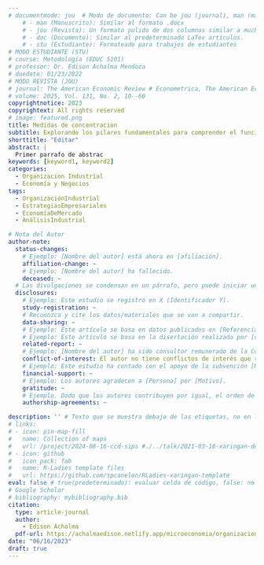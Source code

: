 ```yaml
---
# documentmode: jou  # Modo de documento: Can be jou (journal), man (manuscript), stu (student), or doc (document)
    # - man (Manuscrito): Similar al formato .docx
    # - jou (Revista): Un formato pulido de dos columnas similar a muchas revistas APA.
    # - doc (Documento): Similar al predeterminado LaTex artículos.
    # - stu (Estudiante): Formateado para trabajos de estudiantes
# MODO ESTUDIANTE (STU)
# course: Metodología (EDUC 5101)
# professor: Dr. Edison Achalma Mendoza
# duedate: 01/23/2022
# MODO REVISTA (JOU)
# journal: The American Economic Review # Econometrica, The American Economic Review, Revista de Economía, Revista de la CEPAL
# volume: 2025, Vol. 131, No. 2, 10--60
copyrightnotice: 2023
copyrightext: All rights reserved
# image: featured.png
title: Medidas de concentracion
subtitle: Explorando los pilares fundamentales para comprender el funcionamiento y éxito de la industria moderna
shorttitle: "Editar"
abstract: |
  Primer parrafo de abstrac
keywords: [keyword1, keyword2]
categories:
  - Organizacion Industrial
  - Economía y Negocios
tags:
  - OrganizaciónIndustrial
  - EstrategiasEmpresariales
  - EconomíaDeMercado
  - AnálisisIndustrial

# Nota del Autor
author-note:
  status-changes: 
    # Ejemplo: [Nombre del autor] está ahora en [afiliación].
    affiliation-change: ~
    # Ejemplo: [Nombre del autor] ha fallecido.
    deceased: ~
  # Las divulgaciones se condensan en un párrafo, pero puede iniciar un campo con dos saltos de línea para separarlas: \n\nNew 
  disclosures:
    # Ejemplo: Este estudio se registró en X (Identificador Y).
    study-registration: ~
    # Reconozca y cite los datos/materiales que se van a compartir.
    data-sharing: ~
    # Ejemplo: Este artículo se basa en datos publicados en [Referencia].
    # Ejemplo: Este artículo se basa en la disertación realizada por [cita].
    related-report: ~
    # Ejemplo: [Nombre del autor] ha sido consultor remunerado de la Corporación X, que ha financiado este estudio.
    conflict-of-interest: El autor no tiene conflictos de interés que revelar.
    # Ejemplo: Este estudio ha contado con el apoyo de la subvención [Número de subvención] de [Fuente de financiación].
    financial-support: ~
    # Ejemplo: Los autores agradecen a [Persona] por [Motivo].
    gratitude: ~
    # Ejemplo. Dado que los autores contribuyen por igual, el orden de autoría se determinó mediante el lanzamiento de una moneda al aire.
    authorship-agreements: ~

description: '' # Texto que se muestra debajo de las etiquetas, no en la página del listado
# links:
# - icon: pin-map-fill
#   name: Collection of maps
#   url: /project/2024-06-16-ccd-sips #./../talk/2021-03-16-xaringan-deploy-demo/
# - icon: github
#   icon_pack: fab
#   name: R-Ladies template files
#   url: https://github.com/spcanelon/RLadies-xaringan-template
eval: false # true(predeterminado): evaluar celda de código, false: no evaluar la celda de código
# Google Scholar
# bibliography: mybibliography.bib
citation:
  type: article-journal
  author:
    - Edison Achalma
  pdf-url: https://achalmaedison.netlify.app/microeconomia/organizacion-industrial/2023-06-16-medidas-concentracion-desempeño/index.pdf
date: "06/16/2023"
draft: true
---
```













<!--# MEDICION DE LA ESTRUCTURA Y DESEMPEÑO DE LA ORGANIZACIÓN INDUSTRIAL

En este capitulo aprenderemos:

-   Aspectos conceptuales Y prácticos sobre la medición de la concentración y poder de las empresas en el mercado

-   Medición de la estructura de mercado

-   Medición del desempeño empresarial

# CONCENTRACIÓN DEL MERCDO

**DEFINICIÓN:**

La Concentración es una categoría fundamental de la Organización industrial, que estudia, analiza y describe de cómo la decisión de producción y la provisión de bienes y servicios en el mercado esta concentrado en un número REDUCIDO de empresas. Se puede definir también, cómo el Grado de producción y ventas, concentrada en manos de un reducido número de grandes empresas que imponen poder en el mercado.

**¿A que responde la concentración del mercado?**

-   Responde a decisiones de fijación de precios

-   A los grandes niveles y magnitudes de inversión

-   Las capacidades productivas de un conjunto de empresas.

El resultante de esta acumulación se conoce como monopolio, oligopolio o grupo de empresas monopólicas, sociedades de empresas o trust.

Las medidas de concentración en organización industrial van desde un «índice discreto» y el «índice de importancia relativa de las empresas» hasta indicadores más sutiles de concentración.

**¿Como conocer los niveles de concentración?**

La concentración de un bien o servicio, se visualiza mediante las curvas de concentración, que describe la relación en entre el porcentaje (%) acumulado de producción o ventas y el número acumulado porcentual (%) de empresas ordenadas de acuerdo con su tamaño, de las más eficientes a la menos eficientes.

Ejemplo: Los licores son ejemplos de productos sustitutos: Supongamos que el país se han identificado las cinco (5) empresas más grandes productores de licores: Backus y Johnston con 100 mil docenas de cerveza, Pisco Perú con 60,000 docenas de Pisco, Cartavio Perú con 50,000 docenas de Ron, Tres Cruces con 40,000 docenas de cerveza, Piscos Chinchano con 20,000 docenas y se estima que las pequeñas empresas producen aproximadamente 10,000 docenas de diversos licores. Calcular la participación porcentual relativa y acumulada de las empresas en la industria de la licorería y luego graficar la curva de concentración de la industria de licores?

SOLUCIÓN DEL PROBLEMA:

Se disponen de los datos en la forma más conveniente, luego se hallan las distribuciones porcentuales de Producción y número de empresas en términos relativos y después en forma acumulada , graficándose con estas últimas la curva de concentración. En la abscisa de registran el % acumulado de empresas y en la ordenada el % acumulado de producción .

TABLAAAAA

Otros indicadores distintos de la concentración : Promedio de la producción Industrial y ratio de participación porcentual de la producción de cada empresa en la producción industrial.

La Competencia perfecta es el "estado natural" al que tienden los mercados, donde la concentración es nula. En cambio la concentración extrema es el monopolio perfecto.

**¿Por qué surge concentración de mercado?**

-   Innovación tecnológica (empresarial y geográficamente) y economías de escala.

-   Enfoque de crecimiento estocástico (procesos de Gibrat - 1931). (Michael Porter, P. Dracker)

-   La "destrucción creativa" (Schumpeter - 1942). (Invención, innovasión, Inversión e Investigación)

## EL INDICE DEL RECÍPROCO DE NÚMERO DE EMPRESAS

Este índice nos indica de una manera sencilla cuál es la estructura del mercado dada la cantidad de empresas en cada instante del tiempo.

La forma más simple de medir la concentración industrial es usar el recíproco del número de empresas ($\frac{1}{n}$):

-   Sí $\frac{1}{n}$→0 ..... El mercado tiene una estructura de "competencia perfecta"

-   $\frac{1}{n}$ = 1 ..... El mercado tiene una estructura de "monopolio"

-   Sí 0 \< $\frac{1}{n}$ \< 0,5 .... Puede ser competencia monopolística

-   Sí 0.50 ≤ $\frac{1}{n}$ \< 1, ... Entonces tiene la estructura de oligopolio

## PRODUCCIÓN TOTAL INTERCAMBIADA O TRANSADA EN EL MERCADO

Es la oferta agregada total de producción industrial de un mercado relevante, por sus características de precios, cantidad, calidad, usos y satisfacción de una necesidad en el tiempo previsto. Supongamos que tenemos n empresas. Las ordenamos en orden decreciente de acuerdo con su nivel de producción y las denominamos según su posición en esta ordenación. La empresa 1 será la mayor y la empresa n la menor. Conocemos la producción de cada empresa (qi) y, en consecuencia, la cantidad total intercambiada en el Mercado es igual a:

Q = q1 + q2 + q3 + ... + qn (12) Q = σn i=1 qi (13)

A partir de esta información se pueden determinar las cuotas porcentuales de ventas de cada empresa en el mercado industrial. La cuota de mercado de la empresa i (si ) se define como el cociente entre la producción de la empresa (q i) y la producción total de la industria (Q). Es decir:

si = qi σn i=1qi \* 100 = qi Q \* 100 (3)

A partir de las formulas anteriores, vamos a definir los índices de concentración:

## EL ÍNDICE DE CONCENTRACIÓN DISCRETA:

Es un índice que mide la participación de la producción de un grupo de empresas (Las más grandes), dentro de la producción total de la industrial. Es decir, El índice de concentración o índice de acumulación discreto. consiste en observar la proporción de la variable de dimensión (por ejemplo, cifra de negocio) que poseen las n empresa más grandes de la industria estudiada. Ordenadas de conformidad con sus eficiencias de las más grandes a las más pequeñas, en función a la cantidad producida de las empresas. El mismo que se calcula mediante la siguiente fórmula:

ICDi = q1 ∗ 100 + q2 ∗ 100 + q 3 ∗ 100 + ...+ qn ∗ 100 Q Q Q Q

ICDi = σn i=1 si

## EL ÍNDICE DE HERFINDAHL IH: (IH = σn i=1 s2 i )

Es una medida empleada en economía, que informa sobre la concentración económica de la producción total de las empresas más grandes del mercado relevante, mide la competencia de las empresas más grandes en un sistema económico. Un IH elevado nos explica que el mercado es muy concentrado y poco competitivo.

IH = σn i=1 s2 i

El índice se calcula elevando al cuadrado la cuota de mercado (o índice de concentración) que cada empresa posee y sumando esas cantidades. Los resultados van desde cero (competencia perfecta) a 10.000 (control monopólico)

Por ejemplo, considérese un monopolio que controle la totalidad (100%) del mercado. 100 elevado al cuadrado (1002 ) es 10.000, dando un índice de 10 mil. Dos empresas que compartan igualmente el mercado: 50% del mercado cada una: es 2.500 cada una. Sumando esas cantidades nos da un índice de 5 mil. Cuatro empresas con control del mercado de 30%, 30%, 20% y 20% respectivamente nos da 302 + 302 +202 + 202 = 2600.

Lo anterior se puede resumir y expresar matemáticamente de la siguiente manera: IH = σ n i=1 s2 i . Varía:

0 ≤ IH ≤ 10. 000, O sea : 0 ≤ σn i=1 s2 i ≤ 10.000

El IH se expresa como el cuadrado de la suma de las cuotas de mercado.

-   Un monopolio pleno alcanzaría el máximo. O sea IH = 10.000. Caso de una sola empresa, 100% del mercado, IHH = 1002 , es decir diez mil (10.000).

-   Un duopolio con dos empresas iguales alcanzaría 5.000. Caso de dos empresas con el 50% de cuota de mercado cada una, IHH = 502 x 2 = 2.500 x 2 = 5.000

-   Cinco empresas iguales, se alcanzaría el valor 1.600. Con el 20% de cuota de mercado cada una, resulta IHH = 202 x 4 = 1.600

-   Cien empresas iguales proporcionarían el valor 100. Sus cuotas de mercado serían del 1%, de manera que: IHH = 12 x 100 = 100

## VALOR INSTITUCIONAL

El IH ha obtenido una gran difusión y respaldo como resultado de su utilización en el control de las operaciones de concentración de empresas en una determinad industria en los EEUU. En este sentido se tiene que:

-   Sí el IH tiende a cero (0), entonces es de competencia perfecta.

-   Si el IH está por debajo de 1000 puntos el sector no se considera concentrado

-   Sí el IH se encuentra entre1000 y 1800 puntos se considera una concentración moderada puede ser el caso de competencia monopolística

-   SÍ 1800 \< IH \< 10,000es 1800 puntos el sector se considera concentrado, y sería el caso de competencia oligopolística.

-   Sí el IH es igual a 10.000, entonces la empresa es un monopolio perfecto.

Por esta razón, dado un número de empresas n, el índice toma un valor mayor cuanto más asimétricas sean las empresas. El valor mínimo lo toma cuando todas las empresas tienen la misma cuota y el valor máximo toma cuando toda la producción se concentra en una empresa. En el primer caso vale $\frac{1}{n}$ y en el segundo vale 1.

Una forma alternativa de hallar el índice de Hirfindahl, es calculando la varianza que existe entre las cuotas de mercado

2 1 IH = nσ +n

por tanto, el índice de Herfindahl crece cuando el número de empresas cae y si aumenta la varianza de las cuotas de mercado.

2 1 Tarea: demostrar que el IH = nσ + n

## INDICE DE HERFINDAHL

TABLAAA

En la tabla tenemos 5 situaciones diferentes de mercado, todas con concentraciones diferentes, sin embargo, el índice C4 resulta en el valor máximo siempre. En cambio, el índice HHI da un peso diferente a situaciones distintas. Así, el mercado más concentrado es S5, mientras que el menos es S3, pero todos son mercados concentrados. La única referencia internacional para este tipo de indicadores es el realizado por el Departamento de Justicia de USA y en donde se clasifica a los mercados en:

-   Industrias poco concentradas: 0 \< HHI \< 10,000. O sea, hasta diez empresas de igual tamaño.

## INDICE DE LERNER

Es un indicador que busca medir el poder (monopólico) de una empresa a través de la diferencia entre el precio que una empresa carga por sus productos y el costo marginal de producción. En una economía perfectamente competitiva, donde las empresas son idénticas las cantidades vendidas deberían ser iguales, para un nivel de precios que es igual al costo marginal.

P −CMg IL =

En la practica, tanto el índice de Lerner y el índice de Herfindahl nos permite medir el "grado de relación de la concentración de n empresas", y en general son utilizados para realizar estudios del grado de competitividad en una economía.

El índice de Lerner varía entre 0 \< \< 1 P

## ÍNDICE DE INESTABILIDAD

Es un índice que mide la forma como va cambiando las estructuras del mercado en el tiempo. Es decir, mide la forma de como van alterándose las proporciones de cuotas de participación entre el período t-1 y el período t . Lo que se calcula con La siguiente formula:

II = σN i=1 S i(t) − S i(t−1)

Si el índice de inestabilidad tiende a cero (0), entonces todas las empresas en el tiempo mantienen su cuota de participación en el mercado. En cambio, si el índice de inestabilidad tiende a uno (1), entonces hay una máxima inestabilidad en el mercado. O sea, todas las empresas presentes en el mercado en el período t-1, tienen cuotas de mercado bajas o nulos en el periodo presente t.

## ÍNDICE DE ENTROPIA

Otra forma de medir la concentración es a través del índice de entropía, el cual es igual a la sumatoria de las cuotas de mercado multiplicadas por sus respectivos logaritmos. Lo que se estima mediante la siguiente formula:

IE = σn i=1 si ln si

Este índice tiene mucha aplicación en las ciencias físicas, el concepto de entropía se refiere al grado de desorden que tiene un sistema físico. En este sentido si hacemos una analogía para el análisis de la industria o de un mercado, el Índice de entropía muestra el grado de imperfección o concentración habido en el mismo. En el caso de un monopolio este índice sería cero (0), y mientras más competitivo sea el mercado dicho índice será mayor (en valores absolutos).

## EL Inverso del índice de Herfindahl

El inverso del índice de Herfindahl representa el número hipotético de empresas del mismo tamaño que compartirían el mercado, y se le conoce como el número de equivalentes en el mercado (NEQ). En un mercado en el cual las empresas son de igual tamaño, la varianza de su participación en el mismo es cero (0). Por lo tanto, se tiene que:

entonces, n = 1/H, demostrándose que para mercados equidistribuidos, el índice de Herfindahl inverso representa el número de empresas que lo comparten. Para este caso, la interpretación del índice es que cuanto más cercano sea el valor obtenido al número efectivo de participantes, más balanceada es la distribución del mercado y más cerca están los participantes del tamaño óptimo de operación. Cuanto más difieran ambos valores mayor es la probabilidad de que se estén presentando ineficiencias dentro del mismo.

## INDICE DE ROSEMBLUTH, HALL Y TIDEMAN

Es un índice que mide el grado de concentración industrial y consecuentemente el nivel de competencia en el mercado. Su valor se calcula mediante la siguiente formula:

1 RHT = \[2 σN i=1 iSi \] −1

Donde:

-   S i es la cuota de participación de la empresa i--ésima, ordenadas de mayor a menor

-   i, es el rango de la empresa i-ésima en la industria

-   N, es el número de empresas en el mercado.

El índice de Rosembluth varía entre: ($\frac{1}{n}$) ≤ RHT ≤ 1.

Sí RHT es igual a uno (1) es Monopolio. Si RHT tiende a uno (1) sin serlo, entonces existe una alta concentración con baja competencia. Sí RHT tiende a cero, entonces hay una baja concentración industrial y una alta competencia en el mercado, finalmente, sí RHT = 0, entonces la concentración es nula y el mercado es de competencia es perfecta.

## EL COEFICIENTE DE GINI

El coeficiente de Gini fue diseñado con el fin de estimar la concentración poblacional. Sin embargo, su uso ha sido adoptado a la concentración del mercado. El coeficiente de Gini, se calcula mediante un análisis geométricamente. En un eje de coordenadas cartesianas se elabora la Curva de Lorenz utilizando en el eje vertical para el número de empresas en proporción al total y en el eje horizontal la variable (Ventas o Producción) para la cual se desea calcular la concentración, también en proporción al total de empresas o entidades participantes. De esta manera, si la variable para la cual se desea estimar la concentración representa los recursos del sistema, cada punto (x,y) de la curva de Lorenz podrá ser interpretado como el "y" porcentaje del total de las empresas que concentra el "x" porcentaje de ventas o producción en el mercado. La recta de 45 grados representa la distribución perfecta de las ventas o niveles de producción del mercado realizados por el número de empresas existentes, ya que para todos los puntos de la recta, x es igual a y.

EL COEFICIENTE O INDICE DE GINI

N+1 −2 σN I=1 iSi G =

Otra forma de calcular el coeficiente de Gini, es a través de la sigte formla:

1 G = 1 - N(RHT)

Donde:

-   S i es la cuota de participación en el mercado de i-ésima empresa

-   i, es el rango de la empresa i-ésima en la industria

-   N es el número de empresas en el mercado industrial.

El índice de Gini varía entre 0 ≤ G ≤ 1.

-   Sí G tiende a cero, entonces hay una baja concentración industrial y una alta competencia en el mercado.

-   Sí G tiende a uno (1), entonces existe una alta concentración industrial y una baja competencia en el mercado.

También se puede decir que el valor del índice de Gini fluctúa entre ($\frac{1}{n}$) ≤ G ≤ 1.

Otra manera de calcular el coeficiente de Gini es a través de la siguiente expresión matemática:

1 ׬ X −f X dX IG = 0 (12) 5

## INDICE DE HANNAH Y KAY

En un índice que se calcula sobre la totalidad de empresas que operan en la industria. Pues, considera mucha información sobre el conjunto de puntos de la curva de concentración, estimándose su valor mediante la siguiente formula:

1 IHK = σ N i=1\[si ∝ \] ∝−1

Donde ∝\>0, es la ponderación que otorga a la diferentes empresas de acuerdo con su cuota de participación relativa en el mercado. En este sentido, cuanto mayor sea ∝, la concentración será más alta. Por el contrario si ∝ tiende a cero (0) entonces el IHK = ($\frac{1}{n}$), en este caso todas las empresas son iguales. En cambio, si IHK tiende al infinito, entonces el grado de concentración es igual a su cuota de participación (si).

En condiciones adecuadas el índice de Hannah Kay varía entre:

1 ($\frac{1}{n}$) ≤ σN i=1\[si ∝ \] ∝−1 ≤ 1.

## INDICE DE DOMINACIÓN

Es un índice que mide que tan dominado está un mercado por la empresa más grande. El coeficiente se calcula con la siguiente formula:

2 S2ID = σn i=1 iIH

Donde:

-   Si es la cuota de participación en el mercado de la i-ésima empresa.

-   n es el número de empresas participantes en el mercado

-   IH es el índice de herfintadal

Los valores más altos del ID nos indica la mayor participación de la empresa dominante, el mismo que se utiliza para autorizar la ejecución de fusiones.

INDICE DE DOMINACIÓN

Los índices de dominación se aplican al análisis de las fusiones, el cual nos permite distinguir situaciones de concentración de aquellas empresas que tienen el poder monopólico de aquellas que no tienen.

Supóngase un índice de concentración común para evaluar estructuras, como es el índice de Herfindahl (H). Este, al igual que los otros índices tradicionales de concentración, tiene el inconveniente de que con cualquier fusión aumenta su valor; En efecto es posible que se den fusiones con el objetivo de aumentar la competitividad de las empresas. Esto podría ocurrir en el caso de dos empresas de moderado tamaño, en un mercado dominado por una empresa que concentra la mayor parte de la producción de la industria; en cuyo caso la fusión contribuiría a una mayor capacidad de respuesta ante decisiones unilaterales por parte de la empresa grande. Por lo advertido, se requiere un indicador que no penalice indiscriminadamente cualquier fusión, sino que el resultado tome en cuenta el tamaño relativo de las empresas concentradoras, o que se fusionan, y las particularidades del mercado respectivo. Dicho índice, por ejemplo, no debería aumentar con las fusiones de empresas relativamente pequeñas, pero sí con las fusiones de empresas relativamente grandes.

## INDICE DE LINDA

Es un índice que mide la desigualdad entre las cuotas de mercado de las empresas, pero agrupadas en dos grupos en función de su tamaño y se calcula mediante la siguiente formula:

1 N−1 X ഥ m L = N(N−1) σm=1 ഥXN−m

Donde:

-   X ഥ m es la cuota de participación promedio de las m primeras empresas de la industria

-   X ഥ N−m es la cuota de participación promedio de las N-m restantes empresas de la industria

-   N es el número de empresas en el mercado o industria.

Sí L \< que 0.20, entonces el mercado es desconcentrado con alta competencia

Si 0.20 \< L ≤ 0.50, entonces el mercado es moderadamente concentrado y también con una moderada competencia Sí 0.50 \< L \< 1, entonces existe una alta concentración con baja competencia

Sí L = 1, entonces el mercado es muy concentrado y con posiciones de dominio de mercado, que incluso se puede decir monopolio puro.

# MEDICIÓN DE BARRERAS

## Definición de barreras

"Las barreras a la entrada son aquellas situaciones y condiciones que impiden o desalientan la entrada de nuevas empresas a un mercado industrial, a pesar de que las empresas participantes en ella están obteniendo beneficios económicos positivos lucrativos".

## TIPOS DE BARRERAS A LA ENTRADA DEL MERCADO

BARRERAS LEGALES BARRERAS

-   CONTROL Y REGULACIÓN A TRAVÉS DE NORMAS GUBERNAMENTALES

-   SISTEMAS ECONOMICOS CON DEFENZA DE COMPETENCIA

-   PATENTES Y FANQUICIAS

NATURALES BARRERAS

-   TECNOLOGÍAS Y ECONOMIAS A GRAN ESCALA

-   GRANDES MAGNITUDES DE CAPITAL EN (I +D)

-   FIJACIÓN DE PRECIOS QUE DESALIENTAN LA ENTRADA

ESTRATEGICAS

-   ECONOMIAS DE ESCALA

-   DIFERENCIACIÓN DEL PRODUCTO

-   INVERSIONES DE CAPITAL

-   DESVENTAJA DE COSTOS INDEPENDIENTEMENTE DE LA ESCALA

-   ACCESO A LOS CANALES DE DISTRIBUCIÓN

-   POLÍTICA GUBERNAMENTAL

OTRAS BARRERAS

-   LICENCIAS ESPECÍFICAS DE FUNCIONAMIENTO Y PROTECCIÓN DE AUTORÍAS

# EFICIENCIA Y GENERACIÓN DE EXCEDENTES

En economía, se dice que una situación es eficiente si no resulta posible mejorar el bienestar de alguna persona sin empeorar el de alguna otra.

Esta definición se le atribuye al Italiano Wilfredo Pareto- 1909, por lo que comúnmente se le conoce como la "eficiencia en el sentido de Pareto" u "óptimo de Pareto". Aún cuando esta definición es bastante general, se puede relacionar su aplicabilidad a una situación en la cual la suma de los beneficios de los consumidores y de las empresas se hace máxima. A esto se le conoce como "enfoque de equilibrio parcial".

A fin de cuantificar --al menos teóricamente-- la eficiencia de un mercado, resulta necesario identificar los beneficios de quienes participan en él. Para ello se apela a dos conceptos básicos: el valor que tienen para los consumidores los bienes o servicios producidos y vendidos, y el costo que tiene para las empresas producir y vender dichos bienes o servicios.

Es decir, calculando el excedente total de la economía, que viene a ser igual a la suma del excedente total de consumidores y productores, tal como:

P máx P oEXTt = EXCt + EXPt = {׬ P0 D(PQ )dPQ - Po Qo } + ׬ Pm S(PQ )dPQ Qo Qo

EXTt = BSBt − CSBt =׬ 0 D Q dQ - ׬ 0 S Q dQ

De esta relación, lo más importante es el beneficio máximo de los productores.

## BENEFICIO MAXIMO DE LAS EMPRESAS

a: C = C(Q) + CF

Si se define el ingreso total igual a: IT = PQ

Y, ambas ecuaciones son continuas y diferenciables y las estructuras del mercado son de competencia perfecta e imperfecta, los resultados varían entre ellas. En efecto, simulemos la maximización de beneficios para competencia perfecta e imperfecta.

Ejemplo:

1.  Supongamos que una industria de bienes homogéneos posee la siguiente función de demanda Q = 100 -- P. En el mercado existen N empresas con costos marginales idénticas e iguales a CMg = 2. a). Calcule el precio, la cantidad producida y el máximo beneficio, si compiten simultáneamente, b). Hallar el BSB, para el nivel de producción de equilibrio, c). Hallar el CSB, para el nivel de producción de equilibrio, d). Calcular la ganancia total de la economía para el nivel de producción de equilibrio. Graficar con los resultados obtenidos.

2.  Suponga que cada empresa tiene unos costos totales C = 10 + 2qi; y que ambas empresas estiman que su demanda conjunta es igual a P = 320 -- 2(q1 + q2 ), a).¿Cuales son las funciones de beneficios de las empresas y sus funciones de reacción si tienen la conducta del modelo de Curnot?,

# MEDIDAS DE RESULTADOS O DESEMPEÑO

## Maximización de beneficios de una empresa e industria perfectamente competitiva

a). Maximización de beneficios de una empresa perfectamente competitiva

a.1). Corto lazo:

IT = IT(q) = P ഥ q

C = C(q) -- CF

B =IT -- C

B = P ഥ q − C(q) -- CF

∂IT ∂C

El Bmáx si BMg = 0 ↔ − = 0

∂q ∂q

IMg - CMg = 0

P = CMg

IMe = CMg

D( P ഥ ) = CMg

Donde: \[ ഥ P = Img = IMe = D(P ഥ ) =m de IT.\] = CMg

a.2). Largo Plazo

IT = IT(q) = P ഥ q

CLP = C(q)LP

B =IT -- CLP

B = P ഥ q − C(q)LP

∂IT ∂CLP

El Bmáx si BMgLP = 0 ↔ − = 0 ∂q ∂q

IMg - CMgLP = 0 ഥ

P = CMgLP

IMe = CMgLP

D(P ഥ ) = CMgLP

Donde: \[ ഥ P = Img = IMe = D(P ഥ ) =m de IT.\] = CMgLP condición debe cumplirse que: CMeCP = CMeIP

b). MAXIMIZACIÓN DE BENEFICIOS DE UNA INDUSTRIA PERFECTAMENTE COMPETITIVO

b.1). En el corto plazo

IT = IT(Q) = P ഥ Q

C = C(Q) -- CFI

B =IT -- C

B = P ഥ Q − C(Q) -- CFI

∂IT(Q) ∂C(Q) El Bmáx si BMgI = 0 ↔ − = 0

∂Q ∂(Q)

IMgI - CMgI = 0

P = CMgI

P ഥ = σn i=1 CMgi

IMe = σn i=1 CMgi

D( P ഥ ) = σn i=1 CMgi

Donde: \[ ഥ P = Img = IMe = D( P ഥ ) =m de IT.\] = σn i=1 CM gi = CMgI

b.2). En el largo plazo

En el largo plazo las empresas de una industria esta obteniendo beneficio nulos o normales. Es decir, la diferencia entre sus ingresos y costos son iguales a cero (0) y por tanto están obteniendo beneficios normales y por tanto están cubriendo sus costos operativos y financieros. Sin embargo aquellas empresas que no cubren sus costos pueden cerrar sus empresas o liquidar y, en cambio otras optimistamente, esperarán a que los precios aumente en el futuro inmediato. Las condiciones de equilibrio son los siguientes:

IMg = CMgLP = CMgCP = CMeLP = CMeLP.

O sea, las cinco medidas coinciden en un punto, lo que le permite obtener beneficios nulos. Las empresas que sobreviven a esta situación esperan una reacción inmediata de la demanda, lo que posibilitaría a que la industria vuelva ser rentable, permitiendo el retorno de las antiguas y el ingreso de nuevas empresas. Sí el precio de los factores productivos son constantes, por que la demanda de los mismos es imperceptible, entonces la entrada de empresas será hasta que desaparezcan los beneficios lucrativos. Siendo la oferta de largo plazo una línea horizontal.

b.2). En el largo plazo

Sin embargo, si los precios de los factores de producción varían, y su uso es relativamente alta, entonces los costos variables aumentan y consecuentemente, se desplazan hacia arriba y hacia la izquierda, en tanto que las empresas reducen sus ofertas hasta que nuevamente, logren obtener beneficios nulos. En este caso la curva de oferta tiene una pendiente positiva y es el resultado de unir los puntos de equilibrio.

## MAXIMIZACIÓN DE BENEFICIOS DE UNA EMPRESA E INDUSTRIA MONOPOLICA

En el corto plazo

En el corto, tanto la empresa como la industria monopólica (Monopolio puro) maximiza beneficios y lo hace cuando el Beneficio marginal (BMg) es igual a cero. Es decir, cuando:

IT = IT(Q) = PQ = AQ - aQ2

C = C(Q) -- CF

B =IT -- C

B = PQ − C(Q) -- CF

∂IT ∂C

El Bmáx si BMg = 0 ↔ − = 0 ∂Q ∂Q

IMg - CMg = 0

1 P(1 - ) = CMgɳ PX 1

Donde: \[IMg = P(1 - ) \] = CMg

b). En el largo plazo

Dado que el monopolio es el que fija precios en el largo, no hay riesgos de la entrada de nuevas empresas por las restricciones naturales, legales, y tecnológicas por un lado; y por otra, no aparezcan nuevos productos sustitutos, el monopolista puede continuar disfrutando de los beneficios lucrativos.

Sin embargo, ante la aparición de un nuevo producto, el monopolista terminaría sobreviviendo en el mercado obteniendo beneficios nulos, hasta incluso terminaría por cerrar el negocio.

# EL MONOPOLISTA Y LA DISCRIMINACIÓN DE PRECIOS

El monopolista con la finalidad de aumentar o mejorar sus beneficios extraordinarios ue llevar a cabo la practica de la discriminación de precios; que consiste en vender el mismo producto a diferentes precios. La discriminación de precios solo es posible sí i). Si la empresa tiene poder monopólico; ii) sí Los compradores o consumidores no tienen la posibilidad de practicar el arbitraje o la ley de un solo precio y iii) los compradores no tienen información perfecta sobre precios y niveles de producción.

Los monopolistas hacen practica de tres tipos de discriminación de precios:

-   La discriminación Perfecta de precios o de primer grado

-   La discriminación de precios de segundo grado y,

-   La discriminación de precios de tercer grado

## LA DISCRIMINACIÓN PERFECTA DE PRECIOS O DE PRIMER GRADO

Sólo es posible si cada comprador o cada grupo de compradores haya sido identificado por separado por sus potencialidades, situación que le permite al monopolista cobrarle a cada comprador o grupo de compradores el precio máximo que esté dispuesto a pagar por el bien, (precio diferente a cada comprador o grupo) hasta agotar sus respectivos excedentes. Esta situación le permite al monopolista bajar el precio moviéndose a lo largo de la curva de demanda, hasta que la última unidad vendida sea igual al costo marginal de haber producido dicha unidad. O sea, que el precio (P) sea igual al Costo Marginal (CMg).

Ejemplo: Supongamos que la demanda de un monopolista es igual a P = 105 -- (3/8)Q y el 1 1costo del monopolista es de C = Q3 − Q2100Q + 16. Si el monopolista puede 32 4 discriminar perfectamente entre sus clientes, cual será el rango de precios, la cantidad vendida y el máximo beneficio para al menos 8 potenciales consumidores.

## DISCRIMINACIÓN DE PRECIOS DE SEGUNDO GRADO

Solo es posible si el monopolista cobra distintos precios a los compradores del bien y lo hace por bloques o lotes de bienes. O sea por cada bloque o lote negociado le cobra precios diferentes hasta agotar las posibilidades de compra del consumidor, situación que le permite bajar el precio por lotes hasta que el precio del ultimo lote vendido sea igual al costo marginal de haber producido.

Ejemplo: supongamos que el costo de producción del monopolista es igual a C = 0.05Q2 + 10,000, con el que enfrenta una función de demanda igual a: P = 100 -- 0.05Q, supongamos que el monopolista discrimina precios en segundo grado vendiendo lotes de bienes de las siguientes cantidades: lote 01 entre 0 a 100, lote 02 = 200, lote 03 = 350, lote 04 = 500 y, lote 05 = 667 unidades respectivamente. Se pide calcular el máximo beneficio de la empresa.

## DISCRIMINACIÓN DE PRECIOS DE TERCER GRADO

Un monopolista discrimina precios en tercer grado, cuando vende el mismo producto a precios distintos y en diferentes mercados, para lo cual debe cumplirse además de las condiciones descritas las siguientes condiciones: iv) que la empresa tenga un poder monopólico absoluto v) que el monopolista tenga la capacidad de segmentar su mercado en escenarios de espacios diferentes.

El monopolista maximiza beneficios seleccionando aquel nivel de producción total para el cual la σn i=1 CMg = CMg de proveer el bien en todos los mercados. O, cuando el IMg de cada mercado es igual al mismo costo marginal de proveer el bien.

CMg1 = IMg2 = ... = IMgN = CMg

1 1 1 P1 1 − = P2 1 − = . . . = Pn 1 − = CMg. ɳpx1 ɳpx2 ɳpxn

Supongamos que un monopolista enfrenta a las siguiente funciones de demanda de dos mercados: P 1 = 100 - 2Q 1 y P 2 = 180 - 3Q 2 , cuando su costo total es igual a C = 400 + 3Q 2 . Calcular los precios y la cantidad vendida en cada mercado y el máximo beneficio de la empresa.

## CONTRO Y REGLAMENTACIÓN DEL MONOPOLIO

Controlar y reglamentar el comportamiento del monopolista a través de:

Mediante la aplicación de impuestos

-   Impuesto de suma fija aplicado directamente a la empresa T = To

-   Impuesto específico por unidad producida T =TQ

-   Impuesto Ad -- Valoren o porcentual sobre los beneficios T = tB

-   Impuesto porcentual sobre las ventas T = tIT

Mediante la fijación de precios máximo Lo hace a través de dos criterios:

-   Fijando el precio igual al Costo marginal: P = CMg

-   Fijando el precio igual al costo medio total: P = CMeT

## MAXIMIZACION DE BENEFICIOS DE UNA EMPRESA E INDUSTRIA MONOPOLISTICA

a). MAXIMIZACION DE BENEFICIOS DE LA EMPRESA E INDUSTRIA MONOPOLISTICA EN EL CORTO PLAZO

a.1) Beneficios máximos de la empresa en el corto plazo

Cada empresa al enfrentar una demanda particular en la demanda total del mercado, maximiza beneficios seleccionando un nivel de producción para el cual el beneficio marginal es igual cero. Es decir:

IT = IT(q) = Pq

C = C(q) -- CF

B =IT -- C

B = Pq − C(q) -- CF

∂IT ∂C El Bmáx si BMg = 0 ↔ − = 0

∂q ∂q Img - CMg = 0

1 P(1 - ) = CMg

a.2) Beneficos máximos de la industria en el corto plazo: La industria maximiza beneficios vendiendo cantidades a lo largo de la curva de demanda total

b\) EQUILIBRIO DE LA EMPRESA E INDUSTRIA EN EL LARGO PLAZO:

Las empresas y la industria monopolística en el largo plazo obtienen beneficios nulos o normales, por que reajustan sus plantas de producción al nuevo escenario del mercado donde las funciones de demanda para cada monopolista se desplaza hacia abajo y hacia el origen, permitiéndoles capturar un precio más bajo y para una cantidad mayor de ventas, en consecuencia esto ocurre cuando:

IMgi = CMg i = Pi = D(P)i = CMgCPi = CMgLPi = CMeCPi = CMeLPi

# MEDIDAS DE RESULTADOS O DESEMPEÑO

## BENEFICIOS ECONOMICOS O RENTABILIDAD SOBRE LA INVERSIÓN

La rentabilidad mide la eficiencia con la cual una empresa utiliza sus recursos físicos, naturales y humanos.

¿Qué significa esto? Decir que una empresa es eficiente es decir que no desperdicia recursos, implica que la empresa optimiza la productividad de sus recursos de manera eficiente con el objetivo de maximizar beneficios o simplemente obtener beneficios.

En términos monetarios estos recursos son, por un lado, el capital (que aportan los accionistas) y, por otro, la deuda (que aportan los acreedores). Si una empresa utiliza recursos financieros muy elevados pero obtiene unos beneficios pequeños, pensaremos que ha "desperdiciado" recursos financieros: ha utilizado muchos recursos y ha obtenido poco beneficio con ellos. Por el contrario, si una empresa ha utilizado pocos recursos pero ha obtenido unos beneficios relativamente altos, podemos decir que ha "aprovechado bien" sus recursos. Por ejemplo, puede que sea una empresa muy pequeña que, pese a sus pocos recursos, está muy bien gestionada y obtiene beneficios elevados. En realidad, hay varias medidas posibles de rentabilidad, pero todas tienen la siguiente forma:

## EL VALOR ACTUAL NETO

Es una medida de rentabilidad de la inversión que nos permite calcular el valor presente de un determinado número de flujos de ingresos y costos futuros originados por una inversión. La metodología consiste en descontar al momento actual (es decir, actualizar mediante una tasa) todos los flujos de caja (cash-flow) futuros o en determinar la equivalencia en el tiempo 0 de los flujos de efectivo futuros que genera un proyecto y comparar esta equivalencia con el desembolso inicial. Dicha tasa de actualización (k) o de descuento (d) es el resultado del producto entre el coste medio ponderado de capital (CMPC) y la tasa de inflación del periodo. Cuando dicha equivalencia es mayor que el desembolso inicial, entonces, es recomendable que el proyecto sea aceptado. Se calcula mediante la siguiente formula:

N B t VAN = - I + σ t=1 t

1+kVAN = BNA -- I

La aproximación de Schneider usa el teorema del binomio para obtener una formula de primer orden

## TASA INTERNA DE RETORNO (TIR)

La tasa interna de retorno o tasa interna de rentabilidad (TIR) de una inversión es el promedio geométrico de los rendimientos futuros esperados de dicha inversión, y nos indica la posibilidad de la existencia de una oportunidad de inversión o reinversión. Otros autores en términos simples lo definen la TIR, como aquella tasa de descuento con la que el valor actual neto (VAN) o valor presente neto (VPN) es igual a cero.

La TIR puede utilizarse como indicador de la rentabilidad de un proyecto: a mayor TIR, mayor rentabilidad. En efecto, la TIR es un criterio para decidir si se acepta o rechaza un proyecto de inversión.

Para ello, la TIR se compara con una tasa mínima o tasa de corte, llamado coste de oportunidad de la inversión.

Otras definiciones:

Es la tasa que iguala la suma del valor actual de los ingresos con la suma del valor actual de los costos previstos: σN i=1 VPI i = σ n i=1 VPC i

Es la tasa de interés para la cual los ingresos totales actualizados es igual a los costos totales actualizados: ITac = Ctac.

Es la tasa de interés máxima a la que se pueden endeudar para no perder dinero con la inversión.

## EL ÍNDICE DE LERNER EN LA MEDICIÓN DEL DESEMPEÑO

El Índice de Lerner, es un indicador que se utiliza para medir que tanto poder tiene la empresa para fijar sus precios

P −CMg IMe −CMg IL =

IL =

P IMe 1 1 CMg = IMg = P(1 - )

CMg = IMg = P(1 - )

ɳpd ɳpd P −P(1 − ɳpd) 1 IMe −IMe(1 − ɳpd 1 ) IL =

IL =

P IMe P\[1 −(1 − 1 )\] ɳpdIL = P 1 IL = ɳpxd

IMe\[1 −(1 − 1 ) ɳpdIL = IMe 1 IL = ɳpxd LA Q DE TOBIN EN

## LA MEDICIÓN DEL DESEMPEÑO

## INDICE DE RETORNO SOBRE LOS ACTIVOS (ROA)

Es un índice que mide la rentabilidad de una empresa con respecto a los activos que posee una empresa y nos indica contablemente, que tan eficiente es una empresa en el uso de sus activos para generar utilidades. Se calcula mediante la siguiente formula:

ROA = UTILIDADES ACTIVOS 100 6.000

Ejemplo: ROA = 100 = 20. 30.000 Estos significa que la empresa esta obteniendo una rentabilidad de 20% con respecto a sus activos. Es decir por cada unidad monetaria en estado activo, se obtiene una rentabilidad de 20%. En este sentido mientras mayor sea el ROA más rentable es considerada la empresa pues genera más utilidades con menos recursos.

Los activos de una empresa es igual:

## ÍNDICE DE RETORNO SOBRE EL PATRIMONIO (ROE)

Es un índice que mide la rentabilidad con respecto al patrimonio que posee la empresa. Y, nos indica contablemente, que tan eficiente es una empresa en el uso de su patrimonio para generar utilidades. SE calcula mediante la siguiente utilidad formula: ROE = 100 patrimonio Ejemplo:

## INDICE DE RENTBILIDAD SOBRE LAS VENTAS (ROV)

Es un índice que mide la rentabilidad con respecto a las ventas totales de la empresa. Y, nos indica contablemente, que tan eficiente es una empresa en sus ventas para generar sus utilidades, por periodo de tiempo determinado. Se expresa en términos porcentuales.


# Publicaciones Similares

Si te interesó este artículo, te recomendamos que explores otros blogs y recursos relacionados que pueden ampliar tus conocimientos. Aquí te dejo algunas sugerencias:


1. [Introducion A Organizacion Industrial](https://achalmaedison.netlify.app/microeconomia/organizacion-industrial/2023-06-12-introducion-a-organizacion-industrial) Lee sin conexión [PDF](https://achalmaedison.netlify.app/microeconomia/organizacion-industrial/2023-06-12-introducion-a-organizacion-industrial/index.pdf)
2. [Empresa Como Organizacion](https://achalmaedison.netlify.app/microeconomia/organizacion-industrial/2023-06-13-empresa-como-organizacion) Lee sin conexión [PDF](https://achalmaedison.netlify.app/microeconomia/organizacion-industrial/2023-06-13-empresa-como-organizacion/index.pdf)
3. [Sistemas Economicos](https://achalmaedison.netlify.app/microeconomia/organizacion-industrial/2023-06-13-sistemas-economicos) Lee sin conexión [PDF](https://achalmaedison.netlify.app/microeconomia/organizacion-industrial/2023-06-13-sistemas-economicos/index.pdf)
4. [Mercado Relevante](https://achalmaedison.netlify.app/microeconomia/organizacion-industrial/2023-06-15-mercado-relevante) Lee sin conexión [PDF](https://achalmaedison.netlify.app/microeconomia/organizacion-industrial/2023-06-15-mercado-relevante/index.pdf)
5. [Medidas Concentracion Desempeño](https://achalmaedison.netlify.app/microeconomia/organizacion-industrial/2023-06-16-medidas-concentracion-desempeño) Lee sin conexión [PDF](https://achalmaedison.netlify.app/microeconomia/organizacion-industrial/2023-06-16-medidas-concentracion-desempeño/index.pdf)
6. [Estructura Del Mercado](https://achalmaedison.netlify.app/microeconomia/organizacion-industrial/2023-06-17-estructura-del-mercado) Lee sin conexión [PDF](https://achalmaedison.netlify.app/microeconomia/organizacion-industrial/2023-06-17-estructura-del-mercado/index.pdf)
7. [Elasticidad](https://achalmaedison.netlify.app/microeconomia/organizacion-industrial/2023-06-23-elasticidad) Lee sin conexión [PDF](https://achalmaedison.netlify.app/microeconomia/organizacion-industrial/2023-06-23-elasticidad/index.pdf)


Esperamos que encuentres estas publicaciones igualmente interesantes y útiles. ¡Disfruta de la lectura!

